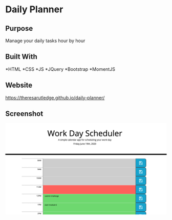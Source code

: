 # Daily Planner

## Purpose
Manage your daily tasks hour by hour

## Built With
*HTML
*CSS
*JS
*JQuery
*Bootstrap
*MomentJS

## Website
https://theresarutledge.github.io/daily-planner/


## Screenshot
![](./assets/screenshot.png)